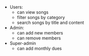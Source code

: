 - Users:
  - can view songs
  - filter songs by category
  - search songs by title and content
- Admin:
  - can add new members
  - can remove members
- Super-admin
  - can add monthly dues

